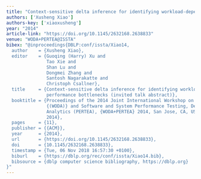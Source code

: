 ```yaml
---
title: "Context-sensitive delta inference for identifying workload-dependent performance bottlenecks"
authors: ['Xusheng Xiao']
authors-key: ['xiaoxusheng']
year: "2014"
article-link: "https://doi.org/10.1145/2632168.2638833"
venue: "WODA+PERTEA@ISSTA"
bibex: "@inproceedings{DBLP:conf/issta/Xiao14,
  author    = {Xusheng Xiao},
  editor    = {Guoqing (Harry) Xu and
               Tao Xie and
               Shan Lu and
               Dongmei Zhang and
               Santosh Nagarakatte and
               Christoph Csallner},
  title     = {Context-sensitive delta inference for identifying workload-dependent
               performance bottlenecks (invited talk abstract)},
  booktitle = {Proceedings of the 2014 Joint International Workshop on Dynamic Analysis
               {(WODA)} and Software and System Performance Testing, Debugging, and
               Analytics (PERTEA), {WODA+PERTEA} 2014, San Jose, CA, USA, July 22,
               2014},
  pages     = {11},
  publisher = {{ACM}},
  year      = {2014},
  url       = {https://doi.org/10.1145/2632168.2638833},
  doi       = {10.1145/2632168.2638833},
  timestamp = {Tue, 06 Nov 2018 16:57:30 +0100},
  biburl    = {https://dblp.org/rec/conf/issta/Xiao14.bib},
  bibsource = {dblp computer science bibliography, https://dblp.org}
}"
---
```

